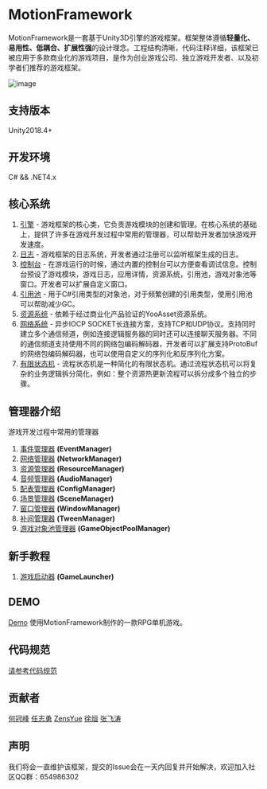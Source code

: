 # MotionFramework
MotionFramework是一套基于Unity3D引擎的游戏框架。框架整体遵循**轻量化、易用性、低耦合、扩展性强**的设计理念。工程结构清晰，代码注释详细，该框架已被应用于多款商业化的游戏项目，是作为创业游戏公司、独立游戏开发者、以及初学者们推荐的游戏框架。

![image](https://github.com/gmhevinci/MotionFramework/raw/master/Docs/Image/framework.png)

## 支持版本
Unity2018.4+

## 开发环境
C# && .NET4.x

## 核心系统

1. [引擎](https://github.com/gmhevinci/MotionFramework/blob/master/Docs/MotionEngine.md) - 游戏框架的核心类，它负责游戏模块的创建和管理。在核心系统的基础上，提供了许多在游戏开发过程中常用的管理器，可以帮助开发者加快游戏开发速度。
2. [日志](https://github.com/gmhevinci/MotionFramework/blob/master/Docs/MotionLog.md) - 游戏框架的日志系统，开发者通过注册可以监听框架生成的日志。
3. [控制台](https://github.com/gmhevinci/MotionFramework/blob/master/Docs/Engine.Console.md) - 在游戏运行的时候，通过内置的控制台可以方便查看调试信息。控制台预设了游戏模块，游戏日志，应用详情，资源系统，引用池，游戏对象池等窗口。开发者可以扩展自定义窗口。
4. [引用池](https://github.com/gmhevinci/MotionFramework/blob/master/Docs/Engine.Reference.md) - 用于C#引用类型的对象池，对于频繁创建的引用类型，使用引用池可以帮助减少GC。
5. [资源系统](https://github.com/tuyoogame/YooAsset) - 依赖于经过商业化产品验证的YooAsset资源系统。
6. [网络系统](https://github.com/gmhevinci/MotionFramework/blob/master/Docs/Engine.Network.md) - 异步IOCP SOCKET长连接方案，支持TCP和UDP协议。支持同时建立多个通信频道，例如连接逻辑服务器的同时还可以连接聊天服务器。不同的通信频道支持使用不同的网络包编码解码器，开发者可以扩展支持ProtoBuf的网络包编码解码器，也可以使用自定义的序列化和反序列化方案。
8. [有限状态机](https://github.com/gmhevinci/MotionFramework/blob/master/Docs/Engine.AI.FSM.md) - 流程状态机是一种简化的有限状态机。通过流程状态机可以将复杂的业务逻辑拆分简化，例如：整个资源热更新流程可以拆分成多个独立的步骤。

## 管理器介绍
游戏开发过程中常用的管理器

1. [事件管理器](https://github.com/gmhevinci/MotionFramework/blob/master/Docs/Module.Event.md) **(EventManager)**
2. [网络管理器](https://github.com/gmhevinci/MotionFramework/blob/master/Docs/Module.Network.md) **(NetworkManager)**
3. [资源管理器](https://github.com/gmhevinci/MotionFramework/blob/master/Docs/Module.Resource.md) **(ResourceManager)**
4. [音频管理器](https://github.com/gmhevinci/MotionFramework/blob/master/Docs/Module.Audio.md) **(AudioManager)**
5. [配表管理器](https://github.com/gmhevinci/MotionFramework/blob/master/Docs/Module.Config.md) **(ConfigManager)**
6. [场景管理器](https://github.com/gmhevinci/MotionFramework/blob/master/Docs/Module.Scene.md) **(SceneManager)**
7. [窗口管理器](https://github.com/gmhevinci/MotionFramework/blob/master/Docs/Module.Window.md) **(WindowManager)**
8. [补间管理器](https://github.com/gmhevinci/MotionFramework/blob/master/Docs/Module.Tween.md) **(TweenManager)**
10. [游戏对象池管理器](https://github.com/gmhevinci/MotionFramework/blob/master/Docs/Module.Pool.md) **(GameObjectPoolManager)**

## 新手教程
1. [游戏启动器](https://github.com/gmhevinci/MotionFramework/blob/master/Docs/GameLauncher.md) **(GameLauncher)**

## DEMO
[Demo](https://github.com/gmhevinci/Demo) 使用MotionFramework制作的一款RPG单机游戏。


## 代码规范

[请参考代码规范](https://github.com/gmhevinci/MotionFramework/blob/master/Docs/CodeStyle.md)

## 贡献者

[何冠峰](https://github.com/gmhevinci) [任志勇](https://github.com/renruoyu1989) [ZensYue](https://github.com/ZensYue) [徐烜](https://github.com/mayaxu) [张飞涛](https://github.com/zhangfeitao)  

## 声明
我们将会一直维护该框架，提交的Issue会在一天内回复并开始解决，欢迎加入社区QQ群：654986302
